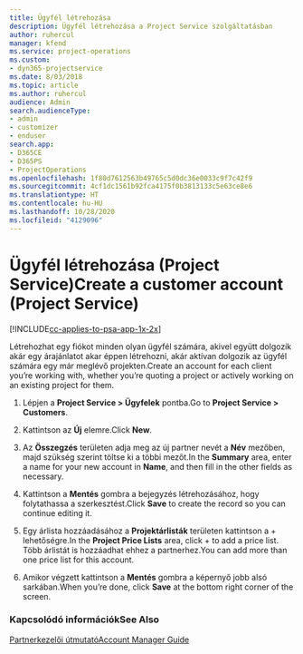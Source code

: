 ```yaml
---
title: Ügyfél létrehozása
description: Ügyfél létrehozása a Project Service szolgáltatásban
author: ruhercul
manager: kfend
ms.service: project-operations
ms.custom:
- dyn365-projectservice
ms.date: 8/03/2018
ms.topic: article
ms.author: ruhercul
audience: Admin
search.audienceType:
- admin
- customizer
- enduser
search.app:
- D365CE
- D365PS
- ProjectOperations
ms.openlocfilehash: 1f80d7612563b49765c5d0dc36e0033c9f7c42f9
ms.sourcegitcommit: 4cf1dc1561b92fca4175f0b3813133c5e63ce8e6
ms.translationtype: HT
ms.contentlocale: hu-HU
ms.lasthandoff: 10/28/2020
ms.locfileid: "4129096"
---
```

# <a name="create-a-customer-account-project-service"></a><span data-ttu-id="8955d-103">Ügyfél létrehozása (Project Service)</span><span class="sxs-lookup"><span data-stu-id="8955d-103">Create a customer account (Project Service)</span></span>

[!INCLUDE[cc-applies-to-psa-app-1x-2x](../includes/cc-applies-to-psa-app-1x-2x.md)]

<span data-ttu-id="8955d-104">Létrehozhat egy fiókot minden olyan ügyfél számára, akivel együtt dolgozik akár egy árajánlatot akar éppen létrehozni, akár aktívan dolgozik az ügyfél számára egy már meglévő projekten.</span><span class="sxs-lookup"><span data-stu-id="8955d-104">Create an account for each client you’re working with, whether you’re quoting a project or actively working on an existing project for them.</span></span>  
  
1.  <span data-ttu-id="8955d-105">Lépjen a **Project Service > Ügyfelek** pontba.</span><span class="sxs-lookup"><span data-stu-id="8955d-105">Go to **Project Service > Customers**.</span></span>  
  
2.  <span data-ttu-id="8955d-106">Kattintson az **Új** elemre.</span><span class="sxs-lookup"><span data-stu-id="8955d-106">Click **New**.</span></span>  
  
3.  <span data-ttu-id="8955d-107">Az **Összegzés** területen adja meg az új partner nevét a **Név** mezőben, majd szükség szerint töltse ki a többi mezőt.</span><span class="sxs-lookup"><span data-stu-id="8955d-107">In the **Summary** area, enter a name for your new account in **Name**, and then fill in the other fields as necessary.</span></span>  
  
4.  <span data-ttu-id="8955d-108">Kattintson a **Mentés** gombra a bejegyzés létrehozásához, hogy folytathassa a szerkesztést.</span><span class="sxs-lookup"><span data-stu-id="8955d-108">Click **Save** to create the record so you can continue editing it.</span></span>  
  
5.  <span data-ttu-id="8955d-109">Egy árlista hozzáadásához a **Projektárlisták** területen kattintson a + lehetőségre.</span><span class="sxs-lookup"><span data-stu-id="8955d-109">In the **Project Price Lists** area, click + to add a price list.</span></span> <span data-ttu-id="8955d-110">Több árlistát is hozzáadhat ehhez a partnerhez.</span><span class="sxs-lookup"><span data-stu-id="8955d-110">You can add more than one price list for this account.</span></span>  
  
6.  <span data-ttu-id="8955d-111">Amikor végzett kattintson a **Mentés** gombra a képernyő jobb alsó sarkában.</span><span class="sxs-lookup"><span data-stu-id="8955d-111">When you’re done, click **Save** at the bottom right corner of the screen.</span></span>  
  
### <a name="see-also"></a><span data-ttu-id="8955d-112">Kapcsolódó információk</span><span class="sxs-lookup"><span data-stu-id="8955d-112">See Also</span></span>  
 [<span data-ttu-id="8955d-113">Partnerkezelői útmutató</span><span class="sxs-lookup"><span data-stu-id="8955d-113">Account Manager Guide</span></span>](../psa/account-manager-guide.md)
